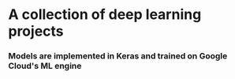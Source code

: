 # A collection of deep learning projects 

### Models are implemented in Keras and trained on Google Cloud's ML engine



